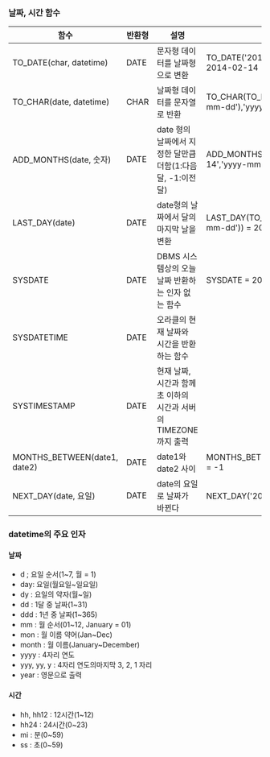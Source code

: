 ### 날짜, 시간 함수
함수|반환형|설명|예
--|--|--|--
TO_DATE(char, datetime)|DATE|문자형 데이터를 날짜형으로 변환 | TO_DATE('2014-02-14', 'yyyy-mm-dd') = 2014-02-14
TO_CHAR(date, datetime) | CHAR |날짜형 데이터를 문자열로 반환 | TO_CHAR(TO_DATE('2014-02-14','yyyy-mm-dd'),'yyyy-mm-dd')= '20140214'
ADD_MONTHS(date, 숫자) | DATE | date 형의 날짜에서 지정한 달만큼 더함(1:다음달, -1:이전달) | ADD_MONTHS(TO_DATE('2014-02-14','yyyy-mm-dd'), 12) = 2014-02-14
LAST_DAY(date) | DATE | date형의 날짜에서 달의 마지막 날을 변환 | LAST_DAY(TO_DATE('2014-02-14', 'yyyy-mm-dd')) = 2014-02-28
SYSDATE | DATE | DBMS 시스템상의 오늘 날짜 반환하는 인자 없는 함수 | SYSDATE = 20/08/21
SYSDATETIME | DATE | 오라클의 현재 날짜와 시간을 반환하는 함수
SYSTIMESTAMP | DATE | 현재 날짜, 시간과 함께 초 이하의 시간과 서버의 TIMEZONE까지 출력
MONTHS_BETWEEN(date1, date2)|DATE | date1와 date2 사이|MONTHS_BETWEEN('20/03/01','20/04/01') = -1
NEXT_DAY(date, 요일) |DATE| date의 요일로 날짜가 바뀐다 |NEXT_DAY('20/08/12','금') = 20/08/14

### datetime의 주요 인자
#### 날짜
- d ; 요일 순서(1~7, 월 = 1)
- day: 요일(월요일~일요일)
- dy : 요일의 약자(월~일)
- dd : 1달 중 날짜(1~31)
- ddd : 1년 중 날짜(1~365)
- mm : 월 순서(01~12, January = 01)
- mon : 월 이름 약어(Jan~Dec)
- month : 월 이름(January~December)
- yyyy : 4자리 연도
- yyy, yy, y : 4자리 연도의마지막 3, 2, 1 자리
- year : 영문으로 출력

#### 시간
- hh, hh12 : 12시간(1~12)
- hh24 : 24시간(0~23)
- mi : 분(0~59)
- ss : 초(0~59)
